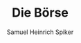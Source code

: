 ---
image: /assets/images/spiker/45a.jpg
thumb: /assets/images/spiker-thumbs/45a.jpg
author: Samuel Heinrich Spiker
artist: 
engraver: 
title: "Die Börse"
subtitle: 
tags:
  - Exchange
layout: post
---